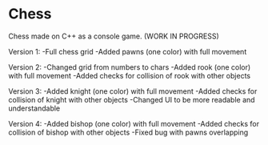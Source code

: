 # Chess
Chess made on C++ as a console game. (WORK IN PROGRESS)

Version 1:
-Full chess grid
-Added pawns (one color) with full movement

Version 2:
-Changed grid from numbers to chars
-Added rook (one color) with full movement
-Added checks for collision of rook with other objects

Version 3:
-Added knight (one color) with full movement
-Added checks for collision of knight with other objects
-Changed UI to be more readable and understandable

Version 4:
-Added bishop (one color) with full movement
-Added checks for collision of bishop with other objects
-Fixed bug with pawns overlapping
